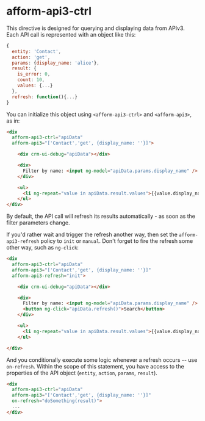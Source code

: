# afform-api3-ctrl

This directive is designed for querying and displaying data from APIv3. Each API call is represented with an object like this:

```js
{
  entity: 'Contact',
  action: 'get',
  params: {display_name: 'alice'},
  result: {
    is_error: 0,
    count: 10,
    values: {...}
  },
  refresh: function(){...}
}
```

You can initialize this object using `<afform-api3-ctrl>` and `<afform-api3>`, as in:

```html
<div
  afform-api3-ctrl="apiData"
  afform-api3="['Contact','get', {display_name: ''}]">

    <div crm-ui-debug="apiData"></div>

    <div>
      Filter by name: <input ng-model="apiData.params.display_name" />
    </div>

    <ul>
      <li ng-repeat="value in apiData.result.values">{{value.display_name}}</li>
    </ul>
</div>
```

By default, the API call will refresh its results automatically - as soon as the filter parameters change.

If you'd rather wait and trigger the refresh another way, then set the `afform-api3-refresh` policy to `init` or `manual`. Don't forget to fire the refresh some other way, such as `ng-click`:

```html
<div
  afform-api3-ctrl="apiData"
  afform-api3="['Contact','get', {display_name: ''}]"
  afform-api3-refresh="init">

    <div crm-ui-debug="apiData"></div>

    <div>
      Filter by name: <input ng-model="apiData.params.display_name" />
      <button ng-click="apiData.refresh()">Search</button>
    </div>

    <ul>
      <li ng-repeat="value in apiData.result.values">{{value.display_name}}</li>
    </ul>

</div>
```

And you conditionally execute some logic whenever a refresh occurs -- use
`on-refresh`. Within the scope of this statement, you have access to the
properties of the API object (`entity`, `action`, `params`, `result`).

```html
<div
  afform-api3-ctrl="apiData"
  afform-api3="['Contact','get', {display_name: ''}]"
  on-refresh="doSomething(result)">
  ...
</div>
```
